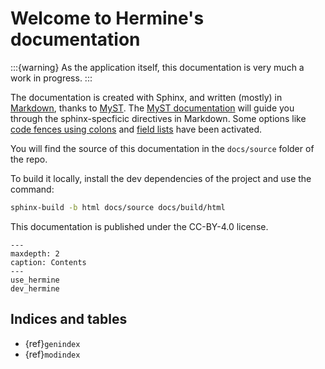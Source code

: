 <!---  
SPDX-FileCopyrightText: Hermine team <hermine@inno3.fr> 
SPDX-License-Identifier: CC-BY-4.0
-->

# Welcome to Hermine's documentation

:::{warning}
As the application itself, this documentation is very much a work in progress.
:::

The documentation is created with Sphinx, and written (mostly) in [Markdown](https://www.markdownguide.org/basic-syntax), thanks to [MyST](https://myst-parser.readthedocs.io/en/latest/sphinx/index.html).
The [MyST documentation](https://myst-parser.readthedocs.io/en/latest/syntax/syntax.html) will guide you through the sphinx-specficic directives in Markdown. Some options like [code fences using colons](https://myst-parser.readthedocs.io/en/latest/syntax/optional.html#code-fences-using-colons) and [field lists](https://myst-parser.readthedocs.io/en/latest/syntax/optional.html#field-lists) have been activated. 

You will find the source of this documentation in the `docs/source` folder of the repo.

To build it locally, install the dev dependencies of the project and use the command:

```bash
sphinx-build -b html docs/source docs/build/html
```

This documentation is published under the CC-BY-4.0 license. 

```{toctree}
---
maxdepth: 2
caption: Contents
---
use_hermine
dev_hermine
```


## Indices and tables

* {ref}`genindex`
* {ref}`modindex`
